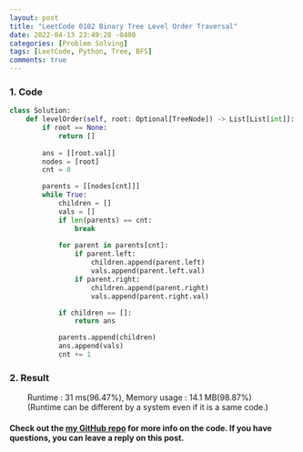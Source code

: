 ```yaml
---
layout: post
title: "LeetCode 0102 Binary Tree Level Order Traversal"
date: 2022-04-13 23:49:28 -0400
categories: [Problem Solving]
tags: [LeetCode, Python, Tree, BFS]
comments: true
---
```


### 1. Code
```python
class Solution:
    def levelOrder(self, root: Optional[TreeNode]) -> List[List[int]]:
        if root == None:
            return []
        
        ans = [[root.val]]
        nodes = [root]
        cnt = 0

        parents = [[nodes[cnt]]]
        while True:
            children = []
            vals = []
            if len(parents) == cnt:
                break
            
            for parent in parents[cnt]:
                if parent.left:
                    children.append(parent.left)
                    vals.append(parent.left.val)
                if parent.right:
                    children.append(parent.right)
                    vals.append(parent.right.val)

            if children == []:
                return ans

            parents.append(children)
            ans.append(vals)
            cnt += 1
```

### 2. Result
&nbsp;&nbsp;&nbsp;&nbsp;&nbsp;&nbsp;&nbsp;&nbsp;Runtime : 31 ms(96.47%), Memory usage : 14.1 MB(98.87%)  
&nbsp;&nbsp;&nbsp;&nbsp;&nbsp;&nbsp;&nbsp;&nbsp;(Runtime can be different by a system even if it is a same code.)

#### Check out the [my GitHub repo][hyuk-gh] for more info on the code. If you have questions, you can leave a reply on this post.
[hyuk-gh]: https://github.com/dlgur1994/StudyAlgorithms
